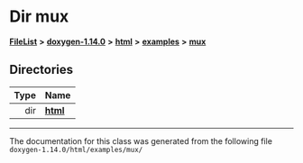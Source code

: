 

# Dir mux



[**FileList**](files.md) **>** [**doxygen-1.14.0**](dir_9d5bad020669189c90cda983471be5d0.md) **>** [**html**](dir_05d1fd8a7cdd04f638f8b23196de02e2.md) **>** [**examples**](dir_aa52e73a32d193037813a53dcfe817b6.md) **>** [**mux**](dir_4326963d12fa1d64c0e99b1caca435ed.md)














## Directories

| Type | Name |
| ---: | :--- |
| dir | [**html**](dir_ad367ac560c23093b005e99df2c54428.md) <br> |

























































------------------------------
The documentation for this class was generated from the following file `doxygen-1.14.0/html/examples/mux/`

